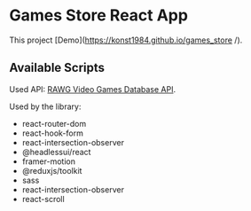 # Games Store React App

This project [Demo](https://konst1984.github.io/games_store
/).

## Available Scripts

Used API: [RAWG Video Games Database API](https://api.rawg.io/docs/).

Used by the library:

-   react-router-dom
-   react-hook-form
-   react-intersection-observer
-   @headlessui/react
-   framer-motion
-   @reduxjs/toolkit
-   sass
-   react-intersection-observer
-   react-scroll

